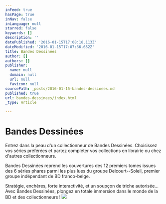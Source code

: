 ```yaml
---
inFeed: true
hasPage: true
inNav: false
inLanguage: null
starred: false
keywords: []
description: ''
datePublished: '2016-01-15T17:08:18.113Z'
dateModified: '2016-01-15T17:07:36.652Z'
title: Bandes Dessinées
author: []
authors: []
publisher:
  name: null
  domain: null
  url: null
  favicon: null
sourcePath: _posts/2016-01-15-bandes-dessinees.md
published: true
url: bandes-dessinees/index.html
_type: Article

---
```

# Bandes Dessinées

Entrez dans la peau d'un collectionneur de Bandes Dessinées. Choisissez vos séries préférées et partez compléter vos collections en librairie ou chez d'autres collectionneurs.

Bandes Dessinées reprend les couvertures des 12 premiers tomes issues des 6 séries phares parmi les plus lues du groupe Delcourt--Soleil, premier groupe indépendant de BD franco-belge.

Stratégie, enchères, forte interactivité, et un soupçon de triche autorisée... Avec Bandes Dessinées, plongez en totale immersion dans le monde de la BD et des collectionneurs !
![](https://the-grid-user-content.s3-us-west-2.amazonaws.com/a7b280a3-9ad2-447a-acc7-142fa6c2d05b.png)